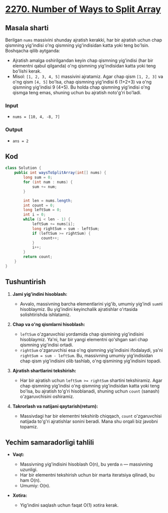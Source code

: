 # [2270. Number of Ways to Split Array](https://leetcode.com/problems/number-of-ways-to-split-array/description/?envType=daily-question&envId=2025-01-03)

## Masala sharti
Berilgan `nums` massivini shunday ajratish kerakki, har bir ajratish uchun chap qismning yig'indisi o'ng qismning yig'indisidan katta yoki teng bo'lsin. Boshqacha qilib aytganda:

- Ajratish amalga oshirilgandan keyin chap qismning yig'indisi (har bir elementni qabul qilganda) o'ng qismning yig'indisidan katta yoki teng bo'lishi kerak.
- Misol: `[1, 2, 3, 4, 5]` massivini ajratamiz. Agar chap qism `[1, 2, 3]` va o'ng qism `[4, 5]` bo'lsa, chap qismning yig'indisi 6 (1+2+3) va o'ng qismning yig'indisi 9 (4+5). Bu holda chap qismning yig'indisi o'ng qismga teng emas, shuning uchun bu ajratish noto'g'ri bo'ladi.

### Input
- `nums = [10, 4, -8, 7]`

### Output
- `ans = 2`

## Kod

```java
class Solution {
    public int waysToSplitArray(int[] nums) {
        long sum = 0;
        for (int num : nums) {
            sum += num;
        }

        int len = nums.length;
        int count = 0;
        long leftSum = 0;
        int i = 0;
        while (i < len - 1) {
            leftSum += nums[i];
            long rightSum = sum - leftSum;
            if (leftSum >= rightSum) {
                count++;
            }
            i++;
        }
        return count;
    }
}
```

## Tushuntirish

1. **Jami yig'indini hisoblash:**
   - Avvalo, massivning barcha elementlarini yig'ib, umumiy yig'indi `sum`ni hisoblaymiz. Bu yig'indini keyinchalik ajratishlar o'rtasida solishtirishda ishlatamiz.

2. **Chap va o'ng qismlarni hisoblash:**
   - `leftSum` o'zgaruvchisi yordamida chap qismining yig'indisini hisoblaymiz. Ya'ni, har bir yangi elementni qo'shgan sari chap qismning yig'indisi ortadi.
   - `rightSum` o'zgaruvchisi esa o'ng qismning yig'indisini ifodalaydi, ya'ni `rightSum = sum - leftSum`. Bu, massivning umumiy yig'indisidan chap qism yig'indisini olib tashlab, o'ng qismining yig'indisini topadi.

3. **Ajratish shartlarini tekshirish:**
   - Har bir ajratish uchun `leftSum >= rightSum` shartini tekshiramiz. Agar chap qismning yig'indisi o'ng qismning yig'indisidan katta yoki teng bo'lsa, bu ajratish to'g'ri hisoblanadi, shuning uchun `count` (sanash) o'zgaruvchisini oshiramiz.

4. **Takrorlash va natijani qaytarish(return):**
   - Massivdagi har bir elementni tekshirib chiqqach, `count` o'zgaruvchisi natijada to'g'ri ajratishlar sonini beradi. Mana shu orqali biz javobni topamiz.

## Yechim samaradorligi tahlili

- **Vaqt:**  
  - Massivning yig'indisini hisoblash O(n), bu yerda `n` — massivning uzunligi.  
  - Har bir elementni tekshirish uchun bir marta iteratsiya qilinadi, bu ham O(n).  
  - Umumiy: O(n).

- **Xotira:**  
  - Yig'indini saqlash uchun faqat O(1) xotira kerak.
